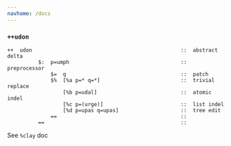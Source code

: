 ```yaml
---
navhome: /docs
---
```



### `++udon`

    ++  udon                                                ::  abstract delta
              $:  p=umph                                    ::  preprocessor
                  $=  q                                     ::  patch
                  $%  [%a p=* q=*]                          ::  trivial replace
                      [%b p=udal]                           ::  atomic indel
                      [%c p=(urge)]                         ::  list indel
                      [%d p=upas q=upas]                    ::  tree edit
                  ==                                        ::
              ==                                            ::

See `%clay` doc


